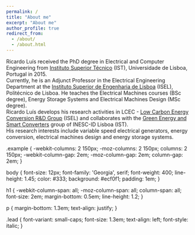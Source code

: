 ```yaml
---
permalink: /
title: "About me"
excerpt: "About me"
author_profile: true
redirect_from: 
  - /about/
  - /about.html
---
```


Ricardo Luís received the PhD degree in Electrical and Computer Engineering from [Instituto Superior Técnico](https://tecnico.ulisboa.pt) (IST), Universidade de Lisboa, Portugal in 2015.\
Currently, he is an Adjunct Professor in the Electrical Engineering Department at the [Instituto Superior de Engenharia de Lisboa](https://www.isel.pt/) (ISEL), Politécnico de Lisboa. He teaches the Electrical Machines courses (BSc degree), Energy Storage Systems and Electrical Machines Design (MSc degree).\
Ricardo Luís develops his research activities in LCEC - [Low Carbon Energy Conversion R&D Group](https://lcec.isel.pt/) (ISEL) and collaborates with the [Green Energy and Smart Converters](https://www.inesc-id.pt/research-areas/green-energy-and-smart-converters/) group of INESC-ID Lisboa (IST).\
His research interests include variable speed electrical generators, energy conversion, electrical machines design and energy storage systems.



.example {
  -webkit-columns: 2 150px;
  -moz-columns: 2 150px;
  columns: 2 150px;
  -webkit-column-gap: 2em;
  -moz-column-gap: 2em;
  column-gap: 2em;
}

body {
  font-size: 12px;
  font-family: 'Georgia', serif;
  font-weight: 400;
  line-height: 1.45;
  color: #333;
  background: #ecf0f1;
  padding: 1em;
}

h1 {
  -webkit-column-span: all;
  -moz-column-span: all;
  column-span: all;
  font-size: 2em;
  margin-bottom: 0.5em;
  line-height: 1.2;
}

p {
  margin-bottom: 1.3em;
  text-align: justify;
}

.lead {
  font-variant: small-caps;
  font-size: 1.3em;
  text-align: left;
  font-style: italic;
}

